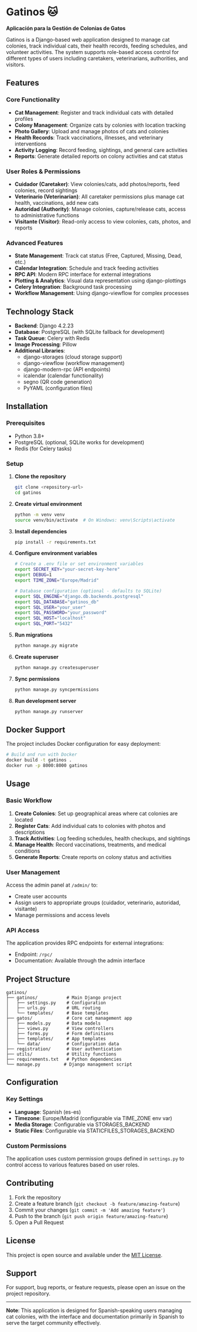 # Gatinos 🐱

**Aplicación para la Gestión de Colonias de Gatos**

Gatinos is a Django-based web application designed to manage cat colonies, track individual cats, their health records, feeding schedules, and volunteer activities. The system supports role-based access control for different types of users including caretakers, veterinarians, authorities, and visitors.

## Features

### Core Functionality
- **Cat Management**: Register and track individual cats with detailed profiles
- **Colony Management**: Organize cats by colonies with location tracking
- **Photo Gallery**: Upload and manage photos of cats and colonies
- **Health Records**: Track vaccinations, illnesses, and veterinary interventions
- **Activity Logging**: Record feeding, sightings, and general care activities
- **Reports**: Generate detailed reports on colony activities and cat status

### User Roles & Permissions
- **Cuidador (Caretaker)**: View colonies/cats, add photos/reports, feed colonies, record sightings
- **Veterinario (Veterinarian)**: All caretaker permissions plus manage cat health, vaccinations, add new cats
- **Autoridad (Authority)**: Manage colonies, capture/release cats, access to administrative functions
- **Visitante (Visitor)**: Read-only access to view colonies, cats, photos, and reports

### Advanced Features
- **State Management**: Track cat status (Free, Captured, Missing, Dead, etc.)
- **Calendar Integration**: Schedule and track feeding activities
- **RPC API**: Modern RPC interface for external integrations
- **Plotting & Analytics**: Visual data representation using django-plottings
- **Celery Integration**: Background task processing
- **Workflow Management**: Using django-viewflow for complex processes

## Technology Stack

- **Backend**: Django 4.2.23
- **Database**: PostgreSQL (with SQLite fallback for development)
- **Task Queue**: Celery with Redis
- **Image Processing**: Pillow
- **Additional Libraries**:
  - django-storages (cloud storage support)
  - django-viewflow (workflow management)
  - django-modern-rpc (API endpoints)
  - icalendar (calendar functionality)
  - segno (QR code generation)
  - PyYAML (configuration files)

## Installation

### Prerequisites
- Python 3.8+
- PostgreSQL (optional, SQLite works for development)
- Redis (for Celery tasks)

### Setup

1. **Clone the repository**
   ```bash
   git clone <repository-url>
   cd gatinos
   ```

2. **Create virtual environment**
   ```bash
   python -m venv venv
   source venv/bin/activate  # On Windows: venv\Scripts\activate
   ```

3. **Install dependencies**
   ```bash
   pip install -r requirements.txt
   ```

4. **Configure environment variables**
   ```bash
   # Create a .env file or set environment variables
   export SECRET_KEY="your-secret-key-here"
   export DEBUG=1
   export TIME_ZONE="Europe/Madrid"
   
   # Database configuration (optional - defaults to SQLite)
   export SQL_ENGINE="django.db.backends.postgresql"
   export SQL_DATABASE="gatinos_db"
   export SQL_USER="your_user"
   export SQL_PASSWORD="your_password"
   export SQL_HOST="localhost"
   export SQL_PORT="5432"
   ```

5. **Run migrations**
   ```bash
   python manage.py migrate
   ```

6. **Create superuser**
   ```bash
   python manage.py createsuperuser
   ```

7. **Sync permissions**
   ```bash
   python manage.py syncpermissions
   ```

8. **Run development server**
   ```bash
   python manage.py runserver
   ```

## Docker Support

The project includes Docker configuration for easy deployment:

```bash
# Build and run with Docker
docker build -t gatinos .
docker run -p 8000:8000 gatinos
```

## Usage

### Basic Workflow

1. **Create Colonies**: Set up geographical areas where cat colonies are located
2. **Register Cats**: Add individual cats to colonies with photos and descriptions
3. **Track Activities**: Log feeding schedules, health checkups, and sightings
4. **Manage Health**: Record vaccinations, treatments, and medical conditions
5. **Generate Reports**: Create reports on colony status and activities

### User Management

Access the admin panel at `/admin/` to:
- Create user accounts
- Assign users to appropriate groups (cuidador, veterinario, autoridad, visitante)
- Manage permissions and access levels

### API Access

The application provides RPC endpoints for external integrations:
- Endpoint: `/rpc/`
- Documentation: Available through the admin interface

## Project Structure

```
gatinos/
├── gatinos/           # Main Django project
│   ├── settings.py    # Configuration
│   ├── urls.py        # URL routing
│   └── templates/     # Base templates
├── gatos/             # Core cat management app
│   ├── models.py      # Data models
│   ├── views.py       # View controllers
│   ├── forms.py       # Form definitions
│   ├── templates/     # App templates
│   └── data/          # Configuration data
├── registration/      # User authentication
├── utils/             # Utility functions
├── requirements.txt   # Python dependencies
└── manage.py         # Django management script
```

## Configuration

### Key Settings

- **Language**: Spanish (es-es)
- **Timezone**: Europe/Madrid (configurable via TIME_ZONE env var)
- **Media Storage**: Configurable via STORAGES_BACKEND
- **Static Files**: Configurable via STATICFILES_STORAGES_BACKEND

### Custom Permissions

The application uses custom permission groups defined in `settings.py` to control access to various features based on user roles.

## Contributing

1. Fork the repository
2. Create a feature branch (`git checkout -b feature/amazing-feature`)
3. Commit your changes (`git commit -m 'Add amazing feature'`)
4. Push to the branch (`git push origin feature/amazing-feature`)
5. Open a Pull Request

## License

This project is open source and available under the [MIT License](LICENSE).

## Support

For support, bug reports, or feature requests, please open an issue on the project repository.

---

**Note**: This application is designed for Spanish-speaking users managing cat colonies, with the interface and documentation primarily in Spanish to serve the target community effectively.

